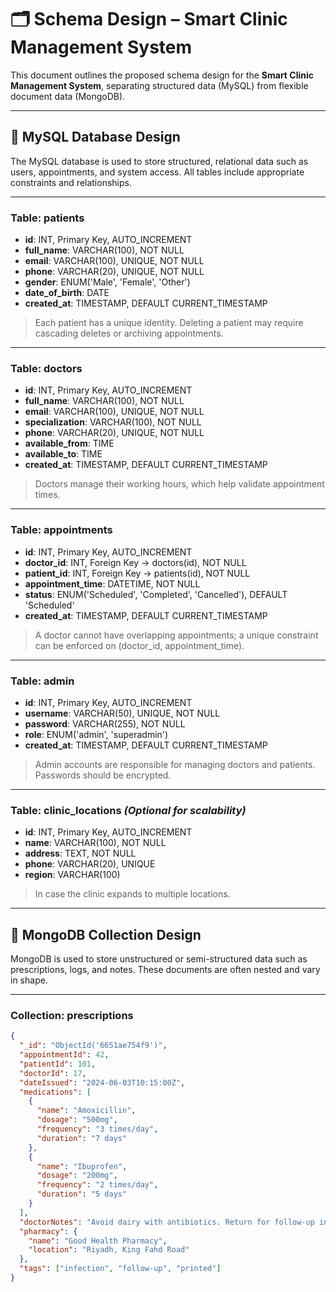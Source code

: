 # 🗂️ Schema Design – Smart Clinic Management System

This document outlines the proposed schema design for the **Smart Clinic Management System**, separating structured data (MySQL) from flexible document data (MongoDB).

---

## 🧩 MySQL Database Design

The MySQL database is used to store structured, relational data such as users, appointments, and system access. All tables include appropriate constraints and relationships.

---

### Table: patients
- **id**: INT, Primary Key, AUTO_INCREMENT  
- **full_name**: VARCHAR(100), NOT NULL  
- **email**: VARCHAR(100), UNIQUE, NOT NULL  
- **phone**: VARCHAR(20), UNIQUE, NOT NULL  
- **gender**: ENUM('Male', 'Female', 'Other')  
- **date_of_birth**: DATE  
- **created_at**: TIMESTAMP, DEFAULT CURRENT_TIMESTAMP  

> Each patient has a unique identity. Deleting a patient may require cascading deletes or archiving appointments.

---

### Table: doctors
- **id**: INT, Primary Key, AUTO_INCREMENT  
- **full_name**: VARCHAR(100), NOT NULL  
- **email**: VARCHAR(100), UNIQUE, NOT NULL  
- **specialization**: VARCHAR(100), NOT NULL  
- **phone**: VARCHAR(20), UNIQUE, NOT NULL  
- **available_from**: TIME  
- **available_to**: TIME  
- **created_at**: TIMESTAMP, DEFAULT CURRENT_TIMESTAMP  

> Doctors manage their working hours, which help validate appointment times.

---

### Table: appointments
- **id**: INT, Primary Key, AUTO_INCREMENT  
- **doctor_id**: INT, Foreign Key → doctors(id), NOT NULL  
- **patient_id**: INT, Foreign Key → patients(id), NOT NULL  
- **appointment_time**: DATETIME, NOT NULL  
- **status**: ENUM('Scheduled', 'Completed', 'Cancelled'), DEFAULT 'Scheduled'  
- **created_at**: TIMESTAMP, DEFAULT CURRENT_TIMESTAMP  

> A doctor cannot have overlapping appointments; a unique constraint can be enforced on (doctor_id, appointment_time).

---

### Table: admin
- **id**: INT, Primary Key, AUTO_INCREMENT  
- **username**: VARCHAR(50), UNIQUE, NOT NULL  
- **password**: VARCHAR(255), NOT NULL  
- **role**: ENUM('admin', 'superadmin')  
- **created_at**: TIMESTAMP, DEFAULT CURRENT_TIMESTAMP  

> Admin accounts are responsible for managing doctors and patients. Passwords should be encrypted.

---

### Table: clinic_locations *(Optional for scalability)*
- **id**: INT, Primary Key, AUTO_INCREMENT  
- **name**: VARCHAR(100), NOT NULL  
- **address**: TEXT, NOT NULL  
- **phone**: VARCHAR(20), UNIQUE  
- **region**: VARCHAR(100)  

> In case the clinic expands to multiple locations.

---

## 🧾 MongoDB Collection Design

MongoDB is used to store unstructured or semi-structured data such as prescriptions, logs, and notes. These documents are often nested and vary in shape.

---

### Collection: prescriptions

```json
{
  "_id": "ObjectId('6651ae754f9')",
  "appointmentId": 42,
  "patientId": 101,
  "doctorId": 17,
  "dateIssued": "2024-06-03T10:15:00Z",
  "medications": [
    {
      "name": "Amoxicillin",
      "dosage": "500mg",
      "frequency": "3 times/day",
      "duration": "7 days"
    },
    {
      "name": "Ibuprofen",
      "dosage": "200mg",
      "frequency": "2 times/day",
      "duration": "5 days"
    }
  ],
  "doctorNotes": "Avoid dairy with antibiotics. Return for follow-up in one week.",
  "pharmacy": {
    "name": "Good Health Pharmacy",
    "location": "Riyadh, King Fahd Road"
  },
  "tags": ["infection", "follow-up", "printed"]
}
